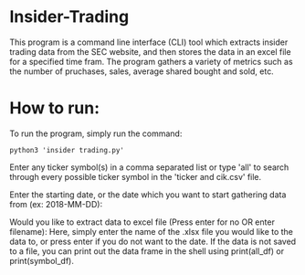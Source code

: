 # Insider-Trading

This program is a command line interface (CLI) tool which extracts insider trading data from the SEC website, and then stores the data in an excel file for a specified time fram. The program gathers a variety of metrics such as the number of pruchases, sales, average shared bought and sold, etc.

# How to run:

To run the program, simply run the command:

```
python3 'insider trading.py'
```

Enter any ticker symbol(s) in a comma separated list or type 'all' to search through every possible ticker symbol in the 'ticker and cik.csv' file.

Enter the starting date, or the date which you want to start gathering data from (ex: 2018-MM-DD):

Would you like to extract data to excel file (Press enter for no OR enter filename):
Here, simply enter the name of the .xlsx file you would like to the data to, or press enter if you do not want to the date. If the data is not saved to a file, you can print out the data frame in the shell using print(all_df) or print(symbol_df).
